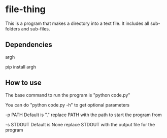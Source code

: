 # file-thing
This is a program that makes a directory into a text file.
It includes all sub-folders and sub-files.

## Dependencies
argh

pip install argh

## How to use
The base command to run the program is "python code.py"

You can do "python code.py -h" to get optional parameters

-p PATH
Default is "."
replace PATH with the path to start the program from

-s STDOUT
Default is None
replace STDOUT with the output file for the program